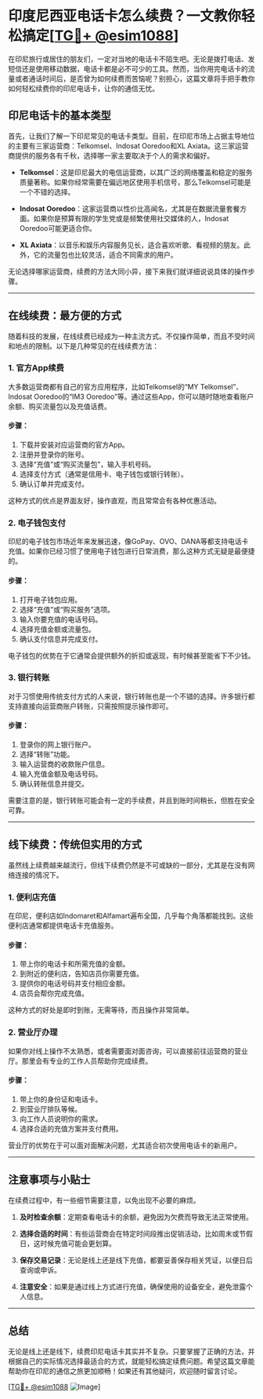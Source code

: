 # 印度尼西亚电话卡怎么续费？一文教你轻松搞定[[TG💪+ @esim1088](https://t.me/s/esim1088)]

在印尼旅行或居住的朋友们，一定对当地的电话卡不陌生吧。无论是拨打电话、发短信还是使用移动数据，电话卡都是必不可少的工具。然而，当你用完电话卡的流量或者通话时间后，是否曾为如何续费而苦恼呢？别担心，这篇文章将手把手教你如何轻松续费你的印尼电话卡，让你的通信无忧。

## 印尼电话卡的基本类型

首先，让我们了解一下印尼常见的电话卡类型。目前，在印尼市场上占据主导地位的主要有三家运营商：Telkomsel、Indosat Ooredoo和XL Axiata。这三家运营商提供的服务各有千秋，选择哪一家主要取决于个人的需求和偏好。

- **Telkomsel**：这是印尼最大的电信运营商，以其广泛的网络覆盖和稳定的服务质量著称。如果你经常需要在偏远地区使用手机信号，那么Telkomsel可能是一个不错的选择。
  
- **Indosat Ooredoo**：这家运营商以性价比高闻名，尤其是在数据流量套餐方面。如果你是预算有限的学生党或是频繁使用社交媒体的人，Indosat Ooredoo可能更适合你。
  
- **XL Axiata**：以音乐和娱乐内容服务见长，适合喜欢听歌、看视频的朋友。此外，它的流量包也比较灵活，适合不同需求的用户。

无论选择哪家运营商，续费的方法大同小异，接下来我们就详细说说具体的操作步骤。

---

## 在线续费：最方便的方式

随着科技的发展，在线续费已经成为一种主流方式。不仅操作简单，而且不受时间和地点的限制。以下是几种常见的在线续费方法：

### 1. 官方App续费

大多数运营商都有自己的官方应用程序，比如Telkomsel的“MY Telkomsel”、Indosat Ooredoo的“IM3 Ooredoo”等。通过这些App，你可以随时随地查看账户余额、购买流量包以及充值话费。

#### 步骤：
1. 下载并安装对应运营商的官方App。
2. 注册并登录你的账号。
3. 选择“充值”或“购买流量包”，输入手机号码。
4. 选择支付方式（通常是信用卡、电子钱包或银行转账）。
5. 确认订单并完成支付。

这种方式的优点是界面友好，操作直观，而且常常会有各种优惠活动。

### 2. 电子钱包支付

印尼的电子钱包市场近年来发展迅速，像GoPay、OVO、DANA等都支持电话卡充值。如果你已经习惯了使用电子钱包进行日常消费，那么这种方式无疑是最便捷的。

#### 步骤：
1. 打开电子钱包应用。
2. 选择“充值”或“购买服务”选项。
3. 输入你要充值的电话号码。
4. 选择充值金额或流量包。
5. 确认支付信息并完成支付。

电子钱包的优势在于它通常会提供额外的折扣或返现，有时候甚至能省下不少钱。

### 3. 银行转账

对于习惯使用传统支付方式的人来说，银行转账也是一个不错的选择。许多银行都支持直接向运营商账户转账，只需按照提示操作即可。

#### 步骤：
1. 登录你的网上银行账户。
2. 选择“转账”功能。
3. 输入运营商的收款账户信息。
4. 输入充值金额及电话号码。
5. 确认转账信息并提交。

需要注意的是，银行转账可能会有一定的手续费，并且到账时间稍长，但胜在安全可靠。

---

## 线下续费：传统但实用的方式

虽然线上续费越来越流行，但线下续费仍然是不可或缺的一部分，尤其是在没有网络连接的情况下。

### 1. 便利店充值

在印尼，便利店如Indomaret和Alfamart遍布全国，几乎每个角落都能找到。这些便利店通常都提供电话卡充值服务。

#### 步骤：
1. 带上你的电话卡和所需充值的金额。
2. 到附近的便利店，告知店员你需要充值。
3. 提供你的电话号码并支付相应金额。
4. 店员会帮你完成充值。

这种方式的好处是即时到账，无需等待，而且操作非常简单。

### 2. 营业厅办理

如果你对线上操作不太熟悉，或者需要面对面咨询，可以直接前往运营商的营业厅。那里会有专业的工作人员帮助你完成续费。

#### 步骤：
1. 带上你的身份证和电话卡。
2. 到营业厅排队等候。
3. 向工作人员说明你的需求。
4. 选择合适的充值方案并支付费用。

营业厅的优势在于可以面对面解决问题，尤其适合初次使用电话卡的新用户。

---

## 注意事项与小贴士

在续费过程中，有一些细节需要注意，以免出现不必要的麻烦。

1. **及时检查余额**：定期查看电话卡的余额，避免因为欠费而导致无法正常使用。
   
2. **选择合适的时间**：有些运营商会在特定时间段推出促销活动，比如周末或节假日，这时候充值可能会更划算。

3. **保存交易记录**：无论是线上还是线下充值，都要妥善保存相关凭证，以便日后查询或申诉。

4. **注意安全**：如果是通过线上方式进行充值，确保使用的设备安全，避免泄露个人信息。

---

## 总结

无论是线上还是线下，续费印尼电话卡其实并不复杂。只要掌握了正确的方法，并根据自己的实际情况选择最适合的方式，就能轻松搞定续费问题。希望这篇文章能帮助你在印尼的通信之旅更加顺畅！如果还有其他疑问，欢迎随时留言讨论。

[[TG💪+ @esim1088](https://t.me/s/esim1088) ![Image](https://i.postimg.cc/4NQfJmqS/Snipaste-2025-05-13-00-14-12.png)]